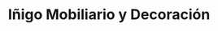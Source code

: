 ---
title: "Iñigo Mobiliario y Decoración"
url: /alegria-dulantzi/inigo-mobiliario-y-decoracion/
shop: Raumausstattung
---